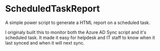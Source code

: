 # ScheduledTaskReport
A simple power script to generate a HTML report on a scheduled task.

I originaly built this to monitor both the Azure AD Sync script and it's scheduled task. It made it easy for helpdesk and IT staff to know when it last synced and when it will next sync.
